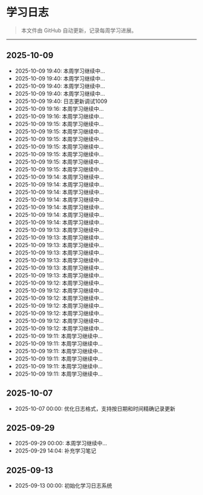 # 学习日志

> 本文件由 GitHub 自动更新，记录每周学习进展。

---

## 2025-10-09
- 2025-10-09 19:40: 本周学习继续中...
- 2025-10-09 19:40: 本周学习继续中...
- 2025-10-09 19:40: 本周学习继续中...
- 2025-10-09 19:40: 本周学习继续中...
- 2025-10-09 19:40: 日志更新调试1009
- 2025-10-09 19:16: 本周学习继续中...
- 2025-10-09 19:16: 本周学习继续中...
- 2025-10-09 19:15: 本周学习继续中...
- 2025-10-09 19:15: 本周学习继续中...
- 2025-10-09 19:15: 本周学习继续中...
- 2025-10-09 19:15: 本周学习继续中...
- 2025-10-09 19:15: 本周学习继续中...
- 2025-10-09 19:15: 本周学习继续中...
- 2025-10-09 19:15: 本周学习继续中...
- 2025-10-09 19:14: 本周学习继续中...
- 2025-10-09 19:14: 本周学习继续中...
- 2025-10-09 19:14: 本周学习继续中...
- 2025-10-09 19:14: 本周学习继续中...
- 2025-10-09 19:14: 本周学习继续中...
- 2025-10-09 19:14: 本周学习继续中...
- 2025-10-09 19:14: 本周学习继续中...
- 2025-10-09 19:13: 本周学习继续中...
- 2025-10-09 19:13: 本周学习继续中...
- 2025-10-09 19:13: 本周学习继续中...
- 2025-10-09 19:13: 本周学习继续中...
- 2025-10-09 19:13: 本周学习继续中...
- 2025-10-09 19:13: 本周学习继续中...
- 2025-10-09 19:13: 本周学习继续中...
- 2025-10-09 19:12: 本周学习继续中...
- 2025-10-09 19:12: 本周学习继续中...
- 2025-10-09 19:12: 本周学习继续中...
- 2025-10-09 19:12: 本周学习继续中...
- 2025-10-09 19:12: 本周学习继续中...
- 2025-10-09 19:12: 本周学习继续中...
- 2025-10-09 19:12: 本周学习继续中...
- 2025-10-09 19:11: 本周学习继续中...
- 2025-10-09 19:11: 本周学习继续中...
- 2025-10-09 19:11: 本周学习继续中...
- 2025-10-09 19:11: 本周学习继续中...
- 2025-10-09 19:11: 本周学习继续中...
- 2025-10-09 19:11: 本周学习继续中...

## 2025-10-07

- 2025-10-07 00:00: 优化日志格式，支持按日期和时间精确记录更新

## 2025-09-29

- 2025-09-29 00:00: 本周学习继续中...
- 2025-09-29 14:04: 补充学习笔记

## 2025-09-13

- 2025-09-13 00:00: 初始化学习日志系统
